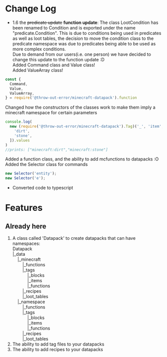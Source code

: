 # Change Log

- 1.6 the ~~predicate update~~ **function update**:
  The class LootCondition has been renamed to Condition and is exported under the name "predicate.Condition". This is due to conditions being used in predicates as well as loot tables, the decision to move the condition class to the predicate namespace was due to predicates being able to be used as more complex conditions.  
  Due to demand from our users(i.e. one person) we have decided to change this update to the function update :D  
  Added Command class and Value class!  
  Added ValueArray class!

```js
const {
  Command,
  Value,
  ValueArray,
} = require('@throw-out-error/minecraft-datapack').function
```

Changed how the constructors of the classes work to make them imply a minecraft namespace for certain parameters

```js
console.log(
  new (require('@throw-out-error/minecraft-datapack').Tag)('_', 'item', [
    'dirt',
    'stone',
  ]).values
)
//prints: ["minecraft:dirt","minecraft:stone"]
```

Added a function class, and the ability to add mcfunctions to datapacks :O
Added the Selector class for commands
```js
new Selector('entity');
new Selector('e');
```

- Converted code to typescript

# Features

## Already here

1. A class called 'Datapack' to create datapacks that can have namespaces:  
   Datapack  
   |\_data  
   &nbsp;&nbsp;&nbsp;&nbsp;|\_minecraft  
   &nbsp;&nbsp;&nbsp;&nbsp;&nbsp;&nbsp;&nbsp;&nbsp;|\_functions  
   &nbsp;&nbsp;&nbsp;&nbsp;&nbsp;&nbsp;&nbsp;&nbsp;|\_tags  
   &nbsp;&nbsp;&nbsp;&nbsp;&nbsp;&nbsp;&nbsp;&nbsp;&nbsp;&nbsp;&nbsp;&nbsp;|\_blocks  
   &nbsp;&nbsp;&nbsp;&nbsp;&nbsp;&nbsp;&nbsp;&nbsp;&nbsp;&nbsp;&nbsp;&nbsp;|\_items  
   &nbsp;&nbsp;&nbsp;&nbsp;&nbsp;&nbsp;&nbsp;&nbsp;&nbsp;&nbsp;&nbsp;&nbsp;|\_functions  
   &nbsp;&nbsp;&nbsp;&nbsp;&nbsp;&nbsp;&nbsp;&nbsp;|\_recipes  
   &nbsp;&nbsp;&nbsp;&nbsp;&nbsp;&nbsp;&nbsp;&nbsp;|\_loot_tables  
   &nbsp;&nbsp;&nbsp;&nbsp;|\_namespace  
   &nbsp;&nbsp;&nbsp;&nbsp;&nbsp;&nbsp;&nbsp;&nbsp;|\_functions  
   &nbsp;&nbsp;&nbsp;&nbsp;&nbsp;&nbsp;&nbsp;&nbsp;|\_tags  
   &nbsp;&nbsp;&nbsp;&nbsp;&nbsp;&nbsp;&nbsp;&nbsp;&nbsp;&nbsp;&nbsp;&nbsp;|\_blocks  
   &nbsp;&nbsp;&nbsp;&nbsp;&nbsp;&nbsp;&nbsp;&nbsp;&nbsp;&nbsp;&nbsp;&nbsp;|\_items  
   &nbsp;&nbsp;&nbsp;&nbsp;&nbsp;&nbsp;&nbsp;&nbsp;&nbsp;&nbsp;&nbsp;&nbsp;|\_functions  
   &nbsp;&nbsp;&nbsp;&nbsp;&nbsp;&nbsp;&nbsp;&nbsp;|\_recipes  
   &nbsp;&nbsp;&nbsp;&nbsp;&nbsp;&nbsp;&nbsp;&nbsp;|\_loot_tables
2. The ability to add tag files to your datapacks
3. The ability to add recipes to your datapacks
